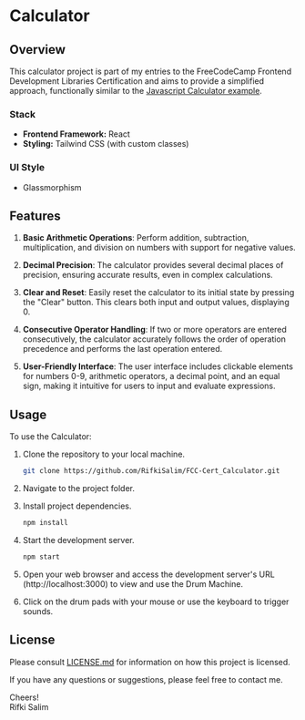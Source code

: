 # Calculator

## Overview

This calculator project is part of my entries to the FreeCodeCamp Frontend Development Libraries Certification and aims to provide a simplified approach, functionally similar to the [Javascript Calculator example](https://javascript-calculator.freecodecamp.rocks/).

### Stack

- **Frontend Framework:** React
- **Styling:** Tailwind CSS (with custom classes)

### UI Style

- Glassmorphism

## Features

1. **Basic Arithmetic Operations**: Perform addition, subtraction, multiplication, and division on numbers with support for negative values.

2. **Decimal Precision**: The calculator provides several decimal places of precision, ensuring accurate results, even in complex calculations.

3. **Clear and Reset**: Easily reset the calculator to its initial state by pressing the "Clear" button. This clears both input and output values, displaying 0.

4. **Consecutive Operator Handling**: If two or more operators are entered consecutively, the calculator accurately follows the order of operation precedence and performs the last operation entered.

5. **User-Friendly Interface**: The user interface includes clickable elements for numbers 0-9, arithmetic operators, a decimal point, and an equal sign, making it intuitive for users to input and evaluate expressions.

## Usage

To use the Calculator:

1. Clone the repository to your local machine.

   ```bash
   git clone https://github.com/RifkiSalim/FCC-Cert_Calculator.git
   ```

2. Navigate to the project folder.

3. Install project dependencies.

   ```bash
   npm install
   ```

4. Start the development server.

   ```bash
   npm start
   ```

5. Open your web browser and access the development server's URL (http://localhost:3000) to view and use the Drum Machine.

6. Click on the drum pads with your mouse or use the keyboard to trigger sounds.

## License

Please consult [LICENSE.md](LICENSE.md) for information on how this project is licensed.

If you have any questions or suggestions, please feel free to contact me.

Cheers!<br>
Rifki Salim
